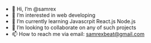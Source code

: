 - 👋 Hi, I’m @samrex
- 👀 I’m interested in web developing
- 🌱 I’m currently learning Javascrpit React.js Node.js
- 💞️ I’m looking to collaborate on any of such projects
- 📫 How to reach me via email: samrexbeat@gmail.com

<!---
samrexbeat/samrexbeat is a ✨ special ✨ repository because its `README.md` (this file) appears on your GitHub profile.
You can click the Preview link to take a look at your changes.
--->
